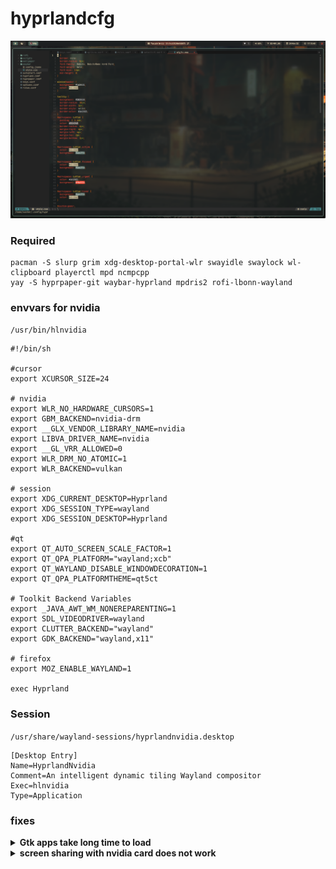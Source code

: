 # hyprlandcfg

![](wallpaper/.re.png)

### **Required**
```
pacman -S slurp grim xdg-desktop-portal-wlr swayidle swaylock wl-clipboard playerctl mpd ncmpcpp  
yay -S hyprpaper-git waybar-hyprland mpdris2 rofi-lbonn-wayland 
```
### **envvars for nvidia**
`/usr/bin/hlnvidia`
```
#!/bin/sh

#cursor
export XCURSOR_SIZE=24

# nvidia
export WLR_NO_HARDWARE_CURSORS=1
export GBM_BACKEND=nvidia-drm
export __GLX_VENDOR_LIBRARY_NAME=nvidia
export LIBVA_DRIVER_NAME=nvidia
export __GL_VRR_ALLOWED=0
export WLR_DRM_NO_ATOMIC=1
export WLR_BACKEND=vulkan

# session
export XDG_CURRENT_DESKTOP=Hyprland
export XDG_SESSION_TYPE=wayland
export XDG_SESSION_DESKTOP=Hyprland

#qt
export QT_AUTO_SCREEN_SCALE_FACTOR=1
export QT_QPA_PLATFORM="wayland;xcb"
export QT_WAYLAND_DISABLE_WINDOWDECORATION=1
export QT_QPA_PLATFORMTHEME=qt5ct

# Toolkit Backend Variables
export _JAVA_AWT_WM_NONEREPARENTING=1
export SDL_VIDEODRIVER=wayland
export CLUTTER_BACKEND="wayland"
export GDK_BACKEND="wayland,x11"

# firefox
export MOZ_ENABLE_WAYLAND=1

exec Hyprland
```

### **Session**
`/usr/share/wayland-sessions/hyprlandnvidia.desktop`
```
[Desktop Entry]
Name=HyprlandNvidia
Comment=An intelligent dynamic tiling Wayland compositor
Exec=hlnvidia
Type=Application
```

### **fixes**
<details>
<summary><b>Gtk apps take long time to load</summary>

install xdg-desktop-portal from this [*repo*](https://github.com/flatpak/xdg-desktop-portal)
</details>
<details>
<summary><b>screen sharing with nvidia card does not work</summary>

try this [*patch*](https://aur.archlinux.org/cgit/aur.git/tree/nvidia.patch?h=hyprland-nvidia-git)
</details>
